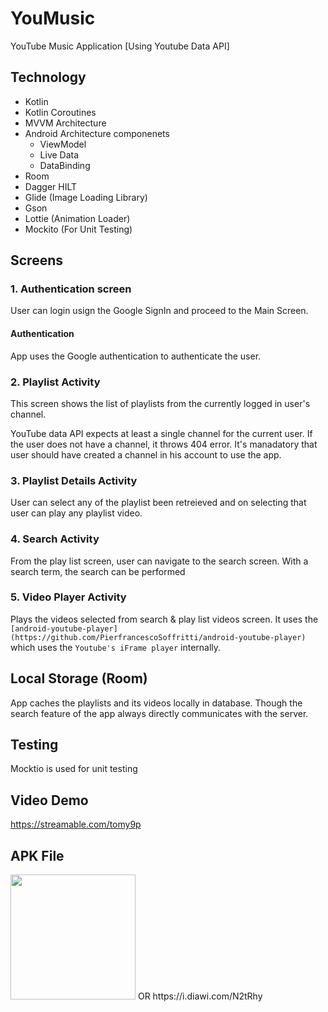 # YouMusic
YouTube Music Application [Using Youtube Data API]

## Technology
- Kotlin
- Kotlin Coroutines
- MVVM Architecture
- Android Architecture componenets
    - ViewModel
    - Live Data
    - DataBinding
- Room
- Dagger HILT
- Glide (Image Loading Library)
- Gson
- Lottie (Animation Loader)
- Mockito (For Unit Testing)

## Screens

### 1. Authentication screen
User can login usign the Google SignIn and proceed to the Main Screen.

#### Authentication
App uses the Google authentication to authenticate the user.

### 2. Playlist Activity
This screen shows the list of playlists from the currently logged in user's channel.

YouTube data API expects at least a single channel for the current user. If the user does not have a channel, it throws 404 error. It's manadatory that user should have created a channel in his account to use the app.


### 3. Playlist Details Activity
User can select any of the playlist been retreieved and on selecting that user can play any playlist video.



### 4. Search Activity
From the play list screen, user can navigate to the search screen. With a search term, the search can be performed

### 5. Video Player Activity
Plays the videos selected from search & play list videos screen. It uses the `[android-youtube-player](https://github.com/PierfrancescoSoffritti/android-youtube-player)` which uses the `Youtube's iFrame player` internally.

## Local Storage (Room)
App caches the playlists and its videos locally in database. Though the search feature of the app always directly communicates with the server.

## Testing
Mocktio is used for unit testing

## Video Demo
https://streamable.com/tomy9p

## APK File
<img src="https://www.diawi.com/qrcode/link/N2tRhy" width="200" height="200">
OR https://i.diawi.com/N2tRhy

